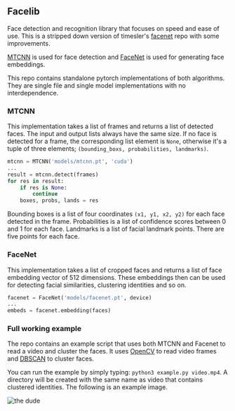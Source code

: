 ## Facelib

Face detection and recognition library that focuses on speed and ease of use.
This is a stripped down version of timesler's [facenet](https://github.com/timesler/facenet-pytorch) repo with some improvements.

[MTCNN](https://arxiv.org/abs/1604.02878) is used for face detection and [FaceNet](https://arxiv.org/abs/1503.03832) is used for generating face embeddings.

This repo contains standalone pytorch implementations of both algorithms. They are single file and single model implementations with no interdependence.

### MTCNN

This implementation takes a list of frames and returns a list of detected faces. The input and output lists always have the same size. If no face is detected for a frame, the corresponding list element is `None`, otherwise it's a tuple of three elements; `(bounding_boxs, probabilities, landmarks)`.

```python
mtcnn = MTCNN('models/mtcnn.pt', 'cuda')
...
result = mtcnn.detect(frames)
for res in result:
    if res is None:
        continue
    boxes, probs, lands = res
```

Bounding boxes is a list of four coordinates `(x1, y1, x2, y2)` for each face detected in the frame. Probabilities is a list of confidence scores between 0 and 1 for each face. Landmarks is a list of facial landmark points. There are five points for each face.

### FaceNet

This implementation takes a list of cropped faces and returns a list of face embedding vector of 512 dimensions. These embeddings then can be used for detecting facial similarities, clustering identities and so on.

```python
facenet = FaceNet('models/facenet.pt', device)
...
embeds = facenet.embedding(faces)
```

### Full working example

The repo contains an example script that uses both MTCNN and Facenet to read a video and cluster the faces. It uses [OpenCV](https://pypi.org/project/opencv-python/) to read video frames and [DBSCAN](https://scikit-learn.org/stable/modules/generated/sklearn.cluster.DBSCAN.html) to cluster faces.

You can run the example by simply typing: `python3 example.py video.mp4`. A directory will be created with the same name as video that contains clustered identities. The following is an example image.

![the dude](https://i.imgur.com/npt6W0l.png)

